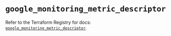# `google_monitoring_metric_descriptor`

Refer to the Terraform Registry for docs: [`google_monitoring_metric_descriptor`](https://registry.terraform.io/providers/hashicorp/google/6.30.0/docs/resources/monitoring_metric_descriptor).
